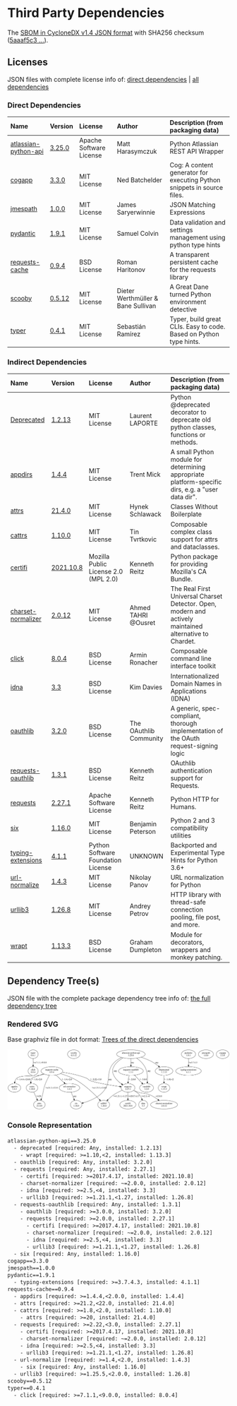 # Third Party Dependencies

<!--[[[fill sbom_sha256()]]]-->
The [SBOM in CycloneDX v1.4 JSON format](https://github.com/sthagen/laskea/blob/default/sbom.json) with SHA256 checksum ([5aaaf5c3 ...](https://raw.githubusercontent.com/sthagen/laskea/default/sbom.json.sha256 "sha256:5aaaf5c3b32c081c289747527bc09f5f59508e37e3eeeda348581c8a17fb6116")).
<!--[[[end]]] (checksum: 676f43cfa8c0a80e756f8e77d8658c79)-->
## Licenses 

JSON files with complete license info of: [direct dependencies](direct-dependency-licenses.json) | [all dependencies](all-dependency-licenses.json)

### Direct Dependencies

<!--[[[fill direct_dependencies_table()]]]-->
| Name                                                                          | Version                                                         | License                 | Author                             | Description (from packaging data)                                       |
|:------------------------------------------------------------------------------|:----------------------------------------------------------------|:------------------------|:-----------------------------------|:------------------------------------------------------------------------|
| [atlassian-python-api](https://github.com/atlassian-api/atlassian-python-api) | [3.25.0](https://pypi.org/project/atlassian-python-api/3.25.0/) | Apache Software License | Matt Harasymczuk                   | Python Atlassian REST API Wrapper                                       |
| [cogapp](http://nedbatchelder.com/code/cog)                                   | [3.3.0](https://pypi.org/project/cogapp/3.3.0/)                 | MIT License             | Ned Batchelder                     | Cog: A content generator for executing Python snippets in source files. |
| [jmespath](https://github.com/jmespath/jmespath.py)                           | [1.0.0](https://pypi.org/project/jmespath/1.0.0/)               | MIT License             | James Saryerwinnie                 | JSON Matching Expressions                                               |
| [pydantic](https://github.com/samuelcolvin/pydantic)                          | [1.9.1](https://pypi.org/project/pydantic/1.9.1/)               | MIT License             | Samuel Colvin                      | Data validation and settings management using python type hints         |
| [requests-cache](https://github.com/reclosedev/requests-cache)                | [0.9.4](https://pypi.org/project/requests-cache/0.9.4/)         | BSD License             | Roman Haritonov                    | A transparent persistent cache for the requests library                 |
| [scooby](https://github.com/banesullivan/scooby)                              | [0.5.12](https://pypi.org/project/scooby/0.5.12/)               | MIT License             | Dieter Werthmüller & Bane Sullivan | A Great Dane turned Python environment detective                        |
| [typer](https://github.com/tiangolo/typer)                                    | [0.4.1](https://pypi.org/project/typer/0.4.1/)                  | MIT License             | Sebastián Ramírez                  | Typer, build great CLIs. Easy to code. Based on Python type hints.      |
<!--[[[end]]] (checksum: aa8f9b76f9533c9bd4acfbe2b5b4e842)-->

### Indirect Dependencies

<!--[[[fill indirect_dependencies_table()]]]-->
| Name                                                                                           | Version                                                       | License                              | Author                 | Description (from packaging data)                                                                       |
|:-----------------------------------------------------------------------------------------------|:--------------------------------------------------------------|:-------------------------------------|:-----------------------|:--------------------------------------------------------------------------------------------------------|
| [Deprecated](https://github.com/tantale/deprecated)                                            | [1.2.13](https://pypi.org/project/Deprecated/1.2.13/)         | MIT License                          | Laurent LAPORTE        | Python @deprecated decorator to deprecate old python classes, functions or methods.                     |
| [appdirs](http://github.com/ActiveState/appdirs)                                               | [1.4.4](https://pypi.org/project/appdirs/1.4.4/)              | MIT License                          | Trent Mick             | A small Python module for determining appropriate platform-specific dirs, e.g. a "user data dir".       |
| [attrs](https://www.attrs.org/)                                                                | [21.4.0](https://pypi.org/project/attrs/21.4.0/)              | MIT License                          | Hynek Schlawack        | Classes Without Boilerplate                                                                             |
| [cattrs](https://github.com/python-attrs/cattrs)                                               | [1.10.0](https://pypi.org/project/cattrs/1.10.0/)             | MIT License                          | Tin Tvrtkovic          | Composable complex class support for attrs and dataclasses.                                             |
| [certifi](https://certifiio.readthedocs.io/en/latest/)                                         | [2021.10.8](https://pypi.org/project/certifi/2021.10.8/)      | Mozilla Public License 2.0 (MPL 2.0) | Kenneth Reitz          | Python package for providing Mozilla's CA Bundle.                                                       |
| [charset-normalizer](https://github.com/ousret/charset_normalizer)                             | [2.0.12](https://pypi.org/project/charset-normalizer/2.0.12/) | MIT License                          | Ahmed TAHRI @Ousret    | The Real First Universal Charset Detector. Open, modern and actively maintained alternative to Chardet. |
| [click](https://palletsprojects.com/p/click/)                                                  | [8.0.4](https://pypi.org/project/click/8.0.4/)                | BSD License                          | Armin Ronacher         | Composable command line interface toolkit                                                               |
| [idna](https://github.com/kjd/idna)                                                            | [3.3](https://pypi.org/project/idna/3.3/)                     | BSD License                          | Kim Davies             | Internationalized Domain Names in Applications (IDNA)                                                   |
| [oauthlib](https://github.com/oauthlib/oauthlib)                                               | [3.2.0](https://pypi.org/project/oauthlib/3.2.0/)             | BSD License                          | The OAuthlib Community | A generic, spec-compliant, thorough implementation of the OAuth request-signing logic                   |
| [requests-oauthlib](https://github.com/requests/requests-oauthlib)                             | [1.3.1](https://pypi.org/project/requests-oauthlib/1.3.1/)    | BSD License                          | Kenneth Reitz          | OAuthlib authentication support for Requests.                                                           |
| [requests](https://requests.readthedocs.io)                                                    | [2.27.1](https://pypi.org/project/requests/2.27.1/)           | Apache Software License              | Kenneth Reitz          | Python HTTP for Humans.                                                                                 |
| [six](https://github.com/benjaminp/six)                                                        | [1.16.0](https://pypi.org/project/six/1.16.0/)                | MIT License                          | Benjamin Peterson      | Python 2 and 3 compatibility utilities                                                                  |
| [typing-extensions](https://github.com/python/typing/blob/master/typing_extensions/README.rst) | [4.1.1](https://pypi.org/project/typing-extensions/4.1.1/)    | Python Software Foundation License   | UNKNOWN                | Backported and Experimental Type Hints for Python 3.6+                                                  |
| [url-normalize](https://github.com/niksite/url-normalize)                                      | [1.4.3](https://pypi.org/project/url-normalize/1.4.3/)        | MIT License                          | Nikolay Panov          | URL normalization for Python                                                                            |
| [urllib3](https://urllib3.readthedocs.io/)                                                     | [1.26.8](https://pypi.org/project/urllib3/1.26.8/)            | MIT License                          | Andrey Petrov          | HTTP library with thread-safe connection pooling, file post, and more.                                  |
| [wrapt](https://github.com/GrahamDumpleton/wrapt)                                              | [1.13.3](https://pypi.org/project/wrapt/1.13.3/)              | BSD License                          | Graham Dumpleton       | Module for decorators, wrappers and monkey patching.                                                    |
 <!--[[[end]]] (checksum: 91185e223dfd4c47bd8a360476c98be5)-->

## Dependency Tree(s)

JSON file with the complete package dependency tree info of: [the full dependency tree](package-dependency-tree.json)

### Rendered SVG

Base graphviz file in dot format: [Trees of the direct dependencies](package-dependency-tree.dot.txt)

<img src="https://raw.githubusercontent.com/sthagen/laskea/default/docs/third-party/package-dependency-tree.svg" alt="Trees of the direct dependencies" title="Trees of the direct dependencies"/>

### Console Representation

<!--[[[fill dependency_tree_console_text()]]]-->
````console
atlassian-python-api==3.25.0
  - deprecated [required: Any, installed: 1.2.13]
    - wrapt [required: >=1.10,<2, installed: 1.13.3]
  - oauthlib [required: Any, installed: 3.2.0]
  - requests [required: Any, installed: 2.27.1]
    - certifi [required: >=2017.4.17, installed: 2021.10.8]
    - charset-normalizer [required: ~=2.0.0, installed: 2.0.12]
    - idna [required: >=2.5,<4, installed: 3.3]
    - urllib3 [required: >=1.21.1,<1.27, installed: 1.26.8]
  - requests-oauthlib [required: Any, installed: 1.3.1]
    - oauthlib [required: >=3.0.0, installed: 3.2.0]
    - requests [required: >=2.0.0, installed: 2.27.1]
      - certifi [required: >=2017.4.17, installed: 2021.10.8]
      - charset-normalizer [required: ~=2.0.0, installed: 2.0.12]
      - idna [required: >=2.5,<4, installed: 3.3]
      - urllib3 [required: >=1.21.1,<1.27, installed: 1.26.8]
  - six [required: Any, installed: 1.16.0]
cogapp==3.3.0
jmespath==1.0.0
pydantic==1.9.1
  - typing-extensions [required: >=3.7.4.3, installed: 4.1.1]
requests-cache==0.9.4
  - appdirs [required: >=1.4.4,<2.0.0, installed: 1.4.4]
  - attrs [required: >=21.2,<22.0, installed: 21.4.0]
  - cattrs [required: >=1.8,<2.0, installed: 1.10.0]
    - attrs [required: >=20, installed: 21.4.0]
  - requests [required: >=2.22,<3.0, installed: 2.27.1]
    - certifi [required: >=2017.4.17, installed: 2021.10.8]
    - charset-normalizer [required: ~=2.0.0, installed: 2.0.12]
    - idna [required: >=2.5,<4, installed: 3.3]
    - urllib3 [required: >=1.21.1,<1.27, installed: 1.26.8]
  - url-normalize [required: >=1.4,<2.0, installed: 1.4.3]
    - six [required: Any, installed: 1.16.0]
  - urllib3 [required: >=1.25.5,<2.0.0, installed: 1.26.8]
scooby==0.5.12
typer==0.4.1
  - click [required: >=7.1.1,<9.0.0, installed: 8.0.4]
````
<!--[[[end]]] (checksum: c140c710e59326a4ed54fd3788e27502)-->
